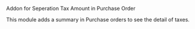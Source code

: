 Addon for Seperation Tax Amount in Purchase Order

This module adds a summary in Purchase orders to see the detail of taxes.
